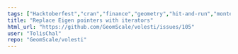 ```yaml
---
tags: ["Hacktoberfest","cran","finance","geometry","hit-and-run","monte-carlo","optimization","polyhedral-computations","polytope","random-walk","sampling","scientific-computing","statistics","volume"]
title: "Replace Eigen pointers with iterators"
html_url: "https://github.com/GeomScale/volesti/issues/105"
user: "TolisChal"
repo: "GeomScale/volesti"
---
```


